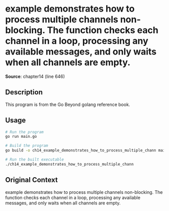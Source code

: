 # example demonstrates how to process multiple channels non-blocking. The function checks each channel in a loop, processing any available messages, and only waits when all channels are empty.

**Source**: chapter14 (line 646)

## Description

This program is from the Go Beyond golang reference book.

## Usage

```bash
# Run the program
go run main.go

# Build the program
go build -o ch14_example_demonstrates_how_to_process_multiple_chann main.go

# Run the built executable
./ch14_example_demonstrates_how_to_process_multiple_chann
```

## Original Context

example demonstrates how to process multiple channels non-blocking. The function checks each channel in a loop, processing any available messages, and only waits when all channels are empty.
